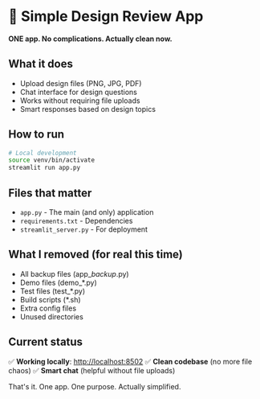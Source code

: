 # 🎨 Simple Design Review App

**ONE app. No complications. Actually clean now.**

## What it does

- Upload design files (PNG, JPG, PDF)
- Chat interface for design questions  
- Works without requiring file uploads
- Smart responses based on design topics

## How to run

```bash
# Local development
source venv/bin/activate
streamlit run app.py
```

## Files that matter

- `app.py` - The main (and only) application
- `requirements.txt` - Dependencies  
- `streamlit_server.py` - For deployment

## What I removed (for real this time)

- All backup files (app_*backup*.py)
- Demo files (demo_*.py)
- Test files (test_*.py) 
- Build scripts (*.sh)
- Extra config files
- Unused directories

## Current status

✅ **Working locally**: <http://localhost:8502>
✅ **Clean codebase** (no more file chaos)
✅ **Smart chat** (helpful without file uploads)

That's it. One app. One purpose. Actually simplified.
